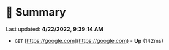 # 📖 Summary
Last updated: **4/22/2022, 9:39:14 AM**

- `GET` [https://google.com](https://google.com) - **Up** (142ms)
